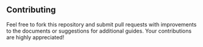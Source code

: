 ## Contributing



Feel free to fork this repository and submit pull requests with improvements to the documents or suggestions for additional guides. Your contributions are highly appreciated!